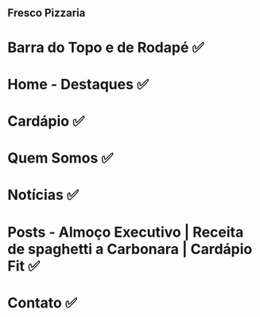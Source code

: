 ## Fresco Pizzaria ##

# Barra do Topo e de Rodapé ✅

# Home - Destaques ✅

# Cardápio ✅

# Quem Somos ✅

# Notícias ✅

# Posts - Almoço Executivo | Receita de spaghetti a Carbonara | Cardápio Fit ✅

# Contato ✅